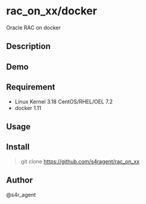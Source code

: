 rac_on_xx/docker
====

 Oracle RAC on docker

## Description

## Demo

## Requirement
- Linux Kernel 3.18 CentOS/RHEL/OEL 7.2 
- docker 1.11

## Usage

## Install
>git clone https://github.com/s4ragent/rac_on_xx

## Author
@s4r_agent
